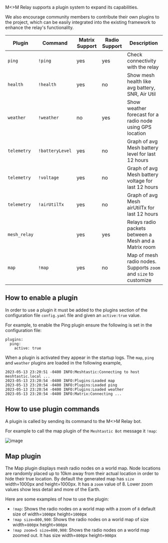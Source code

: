 M<>M Relay supports a plugin system to expand its capabilities.

We also encourage community members to contribute their own plugins to the project, which can be easily integrated into the existing framework to enhance the relay's functionality.


| Plugin      | Command         | Matrix Support | Radio Support | Description                                                        |
| ----------  | --------------- | -------------- | ------------- | ------------------------------------------------------------------ |
| `ping`      | `!ping`         | yes            | yes           | Check connectivity with the relay                                  |
| `health`    | `!health`       | yes            | no            | Show mesh health like avg battery, SNR, Air Util                   |
| `weather`   | `!weather`      | no             | yes           | Show weather forecast for a radio node using GPS location          |
| `telemetry` | `!batteryLevel` | yes            | no            | Graph of avg Mesh battery level for last 12 hours                  |
| `telemetry` | `!voltage`      | yes            | no            | Graph of avg Mesh battery voltage for last 12 hours                |
| `telemetry` | `!airUtilTx`    | yes            | no            | Graph of avg Mesh airUtilTx for last 12 hours                      |
| `mesh_relay`|                 | yes            | yes           | Relays radio packets between a Mesh and a Matrix room              |
| `map`       | `!map`          | yes            | no            | Map of mesh radio nodes. Supports `zoom` and `size` to customize   |

## How to enable a plugin

In order to use a plugin it must be added to the plugins section of the configuration file `config.yaml` file and given an `active:true` value.

For example, to enable the Ping plugin ensure the following is set in the configuration file:

```
plugins:
  ping:
    active: true
```

When a plugin is activated they appear in the startup logs. The `map`, `ping` and `weather` plugins are loaded in the following example,

```
2023-05-13 23:20:51 -0400 INFO:Meshtastic:Connecting to host meshtastic.local ...
2023-05-13 23:20:54 -0400 INFO:Plugins:Loaded map
2023-05-13 23:20:54 -0400 INFO:Plugins:Loaded ping
2023-05-13 23:20:54 -0400 INFO:Plugins:Loaded weather
2023-05-13 23:20:54 -0400 INFO:Matrix:Connecting ...
```

## How to use plugin commands

A plugin is called by sending its command to the M<>M Relay bot.

For example to call the map plugin of the `Meshtastic Bot` message it `!map`:

![image](https://github.com/geoffwhittington/meshtastic-matrix-relay/assets/1770544/92e045eb-9989-42e2-b9bf-f8fb839661de)

## Map plugin

The Map plugin displays mesh radio nodes on a world map. Node locations are randomly placed up to 10km away from their actual location in order to hide their true location. By default the generated map has `size` width=1000px and height=1000px. It has a `zoom` value of 8. Lower zoom values show less detail and more of the Earth.

Here are some examples of how to use the plugin:

* `!map`: Shows the radio nodes on a world map with a zoom of `8` default size of width=`1000`px height=`1000`px
* `!map size=800,900`: Shows the radio nodes on a world map of size width=`800`px height=`900`px
* `!map zoom=5 size=800,900`: Shows the radio nodes on a world map zoomed out. It has size width=`800`px height=`900`px

